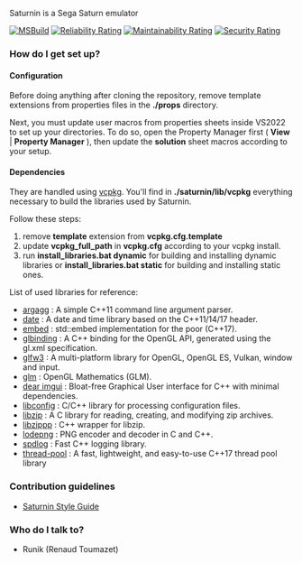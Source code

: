 Saturnin is a Sega Saturn emulator

[![MSBuild](https://github.com/rtoumazet/saturnin/actions/workflows/msbuild.yml/badge.svg)](https://github.com/rtoumazet/saturnin/actions/workflows/msbuild.yml)
[![Reliability Rating](https://sonarcloud.io/api/project_badges/measure?project=rtoumazet_saturnin&metric=reliability_rating)](https://sonarcloud.io/summary/new_code?id=rtoumazet_saturnin)
[![Maintainability Rating](https://sonarcloud.io/api/project_badges/measure?project=rtoumazet_saturnin&metric=sqale_rating)](https://sonarcloud.io/summary/new_code?id=rtoumazet_saturnin)
[![Security Rating](https://sonarcloud.io/api/project_badges/measure?project=rtoumazet_saturnin&metric=security_rating)](https://sonarcloud.io/summary/new_code?id=rtoumazet_saturnin)

### How do I get set up? ###

  #### Configuration ####
	
  Before doing anything after cloning the repository, remove template extensions from properties files in the **./props** directory.

  Next, you must update user macros from properties sheets inside VS2022 to set up your directories. To do so, open the Property Manager first ( **View** | **Property Manager** ), then update the **solution** sheet macros according to your setup.

  #### Dependencies ####

  They are handled using [vcpkg](https://github.com/Microsoft/vcpkg). You'll find in **./saturnin/lib/vcpkg** everything necessary to build the libraries used by Saturnin.
    
  Follow these steps:
    
1. remove **template** extension from **vcpkg.cfg.template**
1. update **vcpkg_full_path** in **vcpkg.cfg** according to your vcpkg install.
1. run **install_libraries.bat dynamic** for building and installing dynamic libraries or **install_libraries.bat static** for building and installing static ones.
    
  List of used libraries for reference:
    
* [argagg](https://github.com/vietjtnguyen/argagg) : A simple C++11 command line argument parser.
* [date](https://github.com/HowardHinnant/date) :  A date and time library based on the C++11/14/17 <chrono> header.
* [embed](https://github.com/MKlimenko/embed) : std::embed implementation for the poor (C++17).
* [glbinding](https://github.com/cginternals/glbinding) : A C++ binding for the OpenGL API, generated using the gl.xml specification.
* [glfw3](https://github.com/glfw/glfw) : A multi-platform library for OpenGL, OpenGL ES, Vulkan, window and input.
* [glm](https://github.com/g-truc/glm) : OpenGL Mathematics (GLM).
* [dear imgui](https://github.com/ocornut/imgui) : Bloat-free Graphical User interface for C++ with minimal dependencies.
* [libconfig](https://github.com/hyperrealm/libconfig) : C/C++ library for processing configuration files.
* [libzip](https://github.com/nih-at/libzip) : A C library for reading, creating, and modifying zip archives.
* [libzippp](https://github.com/ctabin/libzippp) : C++ wrapper for libzip.
* [lodepng](https://github.com/lvandeve/lodepng) : PNG encoder and decoder in C and C++.
* [spdlog](https://github.com/gabime/spdlog) : Fast C++ logging library.
* [thread-pool](https://github.com/bshoshany/thread-pool) : A fast, lightweight, and easy-to-use C++17 thread pool library
### Contribution guidelines ###

* [Saturnin Style Guide](https://github.com/rtoumazet/saturnin/wiki/Saturnin-style-guide)

### Who do I talk to? ###

  * Runik (Renaud Toumazet)
